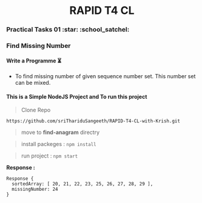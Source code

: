 <h1 align="center">RAPID T4 CL</h1>
<h3>Practical Tasks 01 :star: :school_satchel: </h3> 

### Find Missing Number

#### Write a Programme :hourglass_flowing_sand:
- To find missing number of given sequence number set. This number set can be mixed.

#### This is a Simple NodeJS Project and To run this project

> Clone Repo 
````
https://github.com/sriThariduSangeeth/RAPID-T4-CL-with-Krish.git
````
> move to **find-anagram** directry

> install packeges :
	````
	npm install
	````
	
> run project :
	````
	npm start
	````

**Response :**
````
Response {
  sortedArray: [ 20, 21, 22, 23, 25, 26, 27, 28, 29 ],
  missingNumber: 24
}

````
